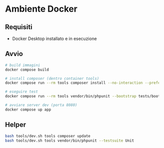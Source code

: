 # Ambiente Docker

## Requisiti
- Docker Desktop installato e in esecuzione

## Avvio
```bash
# build immagini
docker compose build

# install composer (dentro container tools)
docker compose run --rm tools composer install --no-interaction --prefer-dist

# eseguire test
docker compose run --rm tools vendor/bin/phpunit --bootstrap tests/bootstrap.php --colors=always --testdox

# avviare server dev (porta 8080)
docker compose up app
```

## Helper
```bash
bash tools/dev.sh tools composer update
bash tools/dev.sh tools vendor/bin/phpunit --testsuite Unit
```
